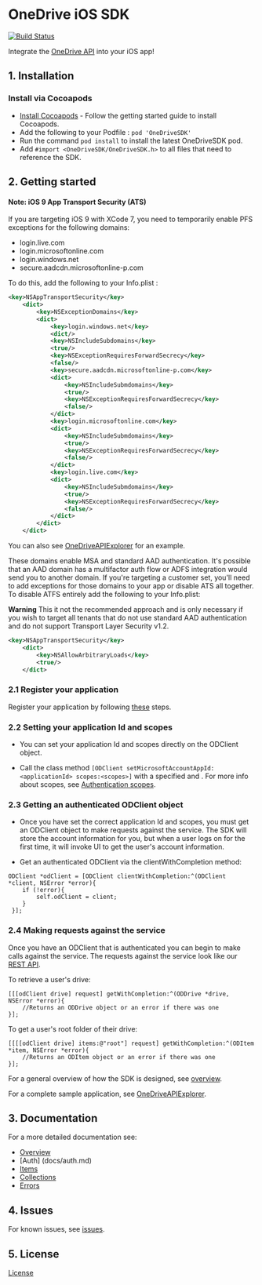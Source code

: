 # OneDrive iOS SDK

[![Build Status](https://travis-ci.org/OneDrive/onedrive-sdk-ios.svg?branch=master)](https://travis-ci.org/OneDrive/onedrive-sdk-ios)

Integrate the [OneDrive API](https://dev.onedrive.com/README.htm) into your iOS app!

## 1. Installation

### Install via Cocoapods
* [Install Cocoapods](http://guides.cocoapods.org/using/getting-started.html) - Follow the getting started guide to install Cocoapods.
* Add the following to your Podfile : `pod 'OneDriveSDK'`
* Run the command `pod install` to install the latest OneDriveSDK pod.
* Add `#import <OneDriveSDK/OneDriveSDK.h>` to all files that need to reference the SDK.

## 2. Getting started

#### Note: iOS 9 App Transport Security (ATS)

If you are targeting iOS 9 with XCode 7, you need to temporarily enable PFS exceptions for the following domains:

* login.live.com
* login.microsoftonline.com
* login.windows.net
* secure.aadcdn.microsoftonline-p.com

To do this, add the following to your Info.plist :

```xml
<key>NSAppTransportSecurity</key>
	<dict>
		<key>NSExceptionDomains</key>
		<dict>
			<key>login.windows.net</key>
			<dict/>
			<key>NSIncludeSubdomains</key>
			<true/>
			<key>NSExceptionRequiresForwardSecrecy</key>
			<false/>
			<key>secure.aadcdn.microsoftonline-p.com</key>
			<dict>
				<key>NSIncludeSubmdomains</key>
				<true/>
				<key>NSExceptionRequiresForwardSecrecy</key>
				<false/>
			</dict>
			<key>login.microsoftonline.com</key>
			<dict>
				<key>NSIncludeSubmdomains</key>
				<true/>
				<key>NSExceptionRequiresForwardSecrecy</key>
				<false/>
			</dict>
			<key>login.live.com</key>
			<dict>
				<key>NSIncludeSubmdomains</key>
				<true/>
				<key>NSExceptionRequiresForwardSecrecy</key>
				<false/>
			</dict>
		</dict>
	</dict>
```
You can also see [OneDriveAPIExplorer](Examples/iOSExplorer) for an example.

These domains enable MSA and standard AAD authentication. It's possible that an AAD domain has a multifactor auth flow or ADFS integration would send you to another domain. If you're targeting a customer set, you'll need to add exceptions for those domains to your app or disable ATS all together. To disable ATFS entirely add the following to your Info.plist:

**Warning** This it not the recommended approach and is only necessary if you wish to target all tenants that do not use standard AAD authentication and do not support Transport Layer Security v1.2.

```xml
<key>NSAppTransportSecurity</key>
    <dict>
        <key>NSAllowArbitraryLoads</key>
        <true/>
    </dict>
```

### 2.1 Register your application

Register your application by following [these](https://dev.onedrive.com/app-registration.htm) steps.

### 2.2 Setting your application Id and scopes

* You can set your application Id and scopes directly on the ODClient object. 

* Call the class method `[ODClient setMicrosoftAccountAppId:<applicationId> scopes:<scopes>]` with a specified <applicationId> and <scopes>. For more info about scopes, see [Authentication scopes](https://dev.onedrive.com/auth/msa_oauth.htm#authentication-scopes).

### 2.3 Getting an authenticated ODClient object

* Once you have set the correct application Id and scopes, you must get an ODClient 
  object to make requests against the service. The SDK will store the account
  information for you, but when a user logs on for the first time, it will invoke UI to get the 
  user's account information.

* Get an authenticated ODClient via the clientWithCompletion method:

```objc
ODClient *odClient = [ODClient clientWithCompletion:^(ODClient *client, NSError *error){
    if (!error){
        self.odClient = client;
    }
 }];
```

### 2.4 Making requests against the service

Once you have an ODClient that is authenticated you can begin to make calls against the service. The requests against the service look like our [REST API](https://dev.onedrive.com/README.htm). 

To retrieve a user's drive:

```objc
[[[odClient drive] request] getWithCompletion:^(ODDrive *drive, NSError *error){
    //Returns an ODDrive object or an error if there was one
}];
```


To get a user's root folder of their drive:

```objc
[[[[odClient drive] items:@"root"] request] getWithCompletion:^(ODItem *item, NSError *error){
    //Returns an ODItem object or an error if there was one
}];
```

For a general overview of how the SDK is designed, see [overview](docs/overview.md).

For a complete sample application, see [OneDriveAPIExplorer](Examples/iOSExplorer).

## 3. Documentation

For a more detailed documentation see:

* [Overview](docs/overview.md)
* [Auth] (docs/auth.md)
* [Items](docs/items.md)
* [Collections](docs/collections.md)
* [Errors](docs/errors.md)

## 4. Issues

For known issues, see [issues](https://github.com/OneDrive/onedrive-sdk-ios/issues).

## 5. License 

[License](LICENSE.txt)






